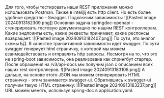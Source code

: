 Для того, чтобы тестировать наши REST приложения можно использовать Postman. Также в intelijij есть http client. Но есть более удобное средство - Swagger.
Подключим зависимость:
![[Pasted image 20240913182309.png]]
Основная задача springdoc-openapi - сгенерировать тестовую документацию по нашим REST контроллерам. Какие эндпоинты есть, какие реквесты принимает, какие респонсы возвращает.
![[Pasted image 20240913182407.png]]
По сути, это аналог схемы БД.
В качестве транзитивной зависимости идет swagger. По сути swagger генериует html страничку, с которой мы можем взаимодействовать и отправлять http запросы. Несмотря на то, что это не spring-boot зависимость, она реализована как спрингбут стартер.
После обращения на /v3/api-docs мы получим json с описанием всех наших rest контроллеров.
![[Pasted image 20240913183108.png]]
А дальше, на основе этого JSON мы можем сгенерировать HTML страничку - этим занимается swagger-ui.
Обратившись к swagger-ui получим такую HTML страничку:
![[Pasted image 20240913183237.png]]
URL можем менять, используя spring-doc в application.yaml.
